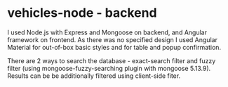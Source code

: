 # vehicles-node - backend

I used Node.js with Express and Mongoose on backend, and Angular framework on frontend. As there was no specified design I used Angular Material for out-of-box basic styles and for table and popup confirmation. 

There are 2 ways to search the database - exact-search filter and fuzzy filter (using mongoose-fuzzy-searching plugin with mongoose 5.13.9). Results can be be additionally filtered using client-side fiter.


